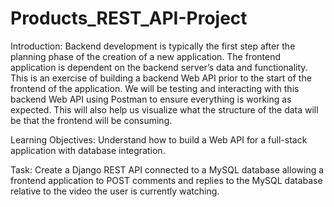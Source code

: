 # Products_REST_API-Project
Introduction:
Backend development is typically the first step after the planning phase of the creation of a new application. The frontend application is dependent on the backend server’s data and functionality. This is an exercise of building a backend Web API prior to the start of the frontend of the application. We will be testing and interacting with this backend Web API using Postman to ensure everything is working as expected. This will also help us visualize what the structure of the data will be that the frontend will be consuming. 

Learning Objectives: Understand how to build a Web API for a full-stack application with database integration. 

Task: Create a Django REST API connected to a MySQL database allowing a frontend application to POST comments and replies to the MySQL database relative to the video the user is currently watching.
